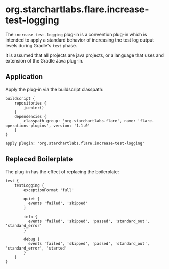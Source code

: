 # org.starchartlabs.flare.increase-test-logging

The `increase-test-logging` plug-in is a convention plug-in which is intended to apply a standard behavior of increasing the test log output levels during Gradle's `test` phase.

It is assumed that all projects are java projects, or a language that uses and extension of the Gradle Java plug-in.

## Application

Apply the plug-in via the buildscript classpath:

```
buildscript {
    repositories {
        jcenter()
    }
    dependencies {
        classpath group: 'org.starchartlabs.flare', name: 'flare-operations-plugins', version: '1.1.0'
    }
}

apply plugin: 'org.starchartlabs.flare.increase-test-logging'
```

## Replaced Boilerplate

The plug-in has the effect of replacing the boilerplate:

```
test {
    testLogging {
        exceptionFormat 'full'

        quiet {
          events 'failed', 'skipped'
        }

        info {
          events 'failed', 'skipped', 'passed', 'standard_out', 'standard_error'
        }

        debug {
          events 'failed', 'skipped', 'passed', 'standard_out', 'standard_error', 'started'
        }
    }
}
```
